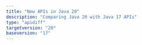```yaml
---
title: "New APIs in Java 20"
description: "Comparing Java 20 with Java 17 APIs"
type: "apidiff"
targetversion: "20"
baseversion: "17"
---
```


